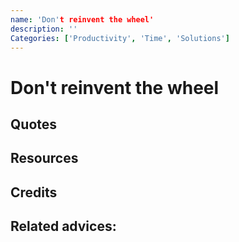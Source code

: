 ```yaml
---
name: 'Don't reinvent the wheel'
description: ''
Categories: ['Productivity', 'Time', 'Solutions']
---
```

# Don't reinvent the wheel

## Quotes

## Resources

## Credits

## Related advices:
